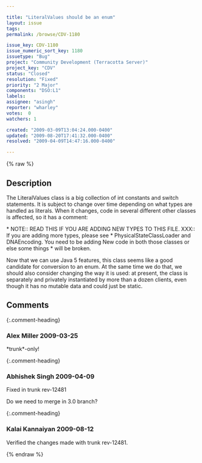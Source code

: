```yaml
---

title: "LiteralValues should be an enum"
layout: issue
tags: 
permalink: /browse/CDV-1180

issue_key: CDV-1180
issue_numeric_sort_key: 1180
issuetype: "Bug"
project: "Community Development (Terracotta Server)"
project_key: "CDV"
status: "Closed"
resolution: "Fixed"
priority: "2 Major"
components: "DSO:L1"
labels: 
assignee: "asingh"
reporter: "wharley"
votes:  0
watchers: 1

created: "2009-03-09T13:04:24.000-0400"
updated: "2009-08-20T17:41:32.000-0400"
resolved: "2009-04-09T14:47:16.000-0400"

---
```




{% raw %}



## Description

<div markdown="1" class="description">

The LiteralValues class is a big collection of int constants and switch statements.  It is subject to change over time depending on what types are handled as literals.  When it changes, code in several different other classes is affected, so it has a comment:

   \* NOTE:: READ THIS IF YOU ARE ADDING NEW TYPES TO THIS FILE. XXX:: If you are adding more types, please see
   \* PhysicalStateClassLoader and DNAEncoding. You need to be adding New code in both those classes or else some things
   \* will be broken.

Now that we can use Java 5 features, this class seems like a good candidate for conversion to an enum.  At the same time we do that, we should also consider changing the way it is used: at present, the class is separately and privately instantiated by more than a dozen clients, even though it has no mutable data and could just be static.

</div>

## Comments


{:.comment-heading}
### **Alex Miller** <span class="date">2009-03-25</span>

<div markdown="1" class="comment">

\*trunk\*-only!  

</div>


{:.comment-heading}
### **Abhishek Singh** <span class="date">2009-04-09</span>

<div markdown="1" class="comment">

Fixed in trunk rev-12481

Do we need to merge in 3.0 branch?

</div>


{:.comment-heading}
### **Kalai Kannaiyan** <span class="date">2009-08-12</span>

<div markdown="1" class="comment">

Verified the changes made with trunk rev-12481.

</div>



{% endraw %}
